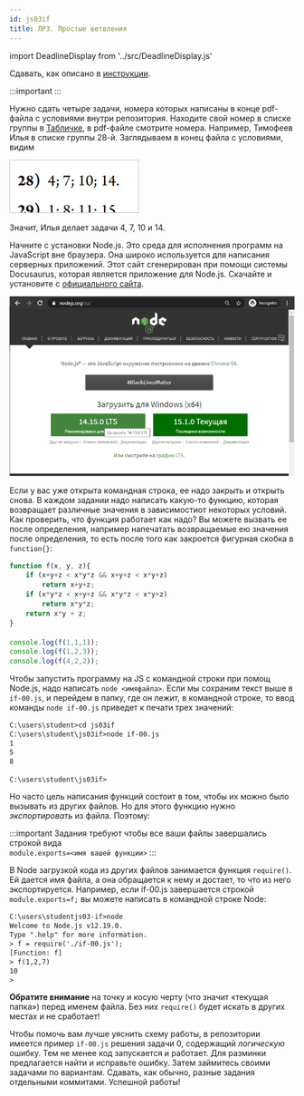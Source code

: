 ```yaml
---
id: js03if
title: ЛР3. Простые ветвления
---
```


import DeadlineDisplay from '../src/DeadlineDisplay.js'

Сдавать, как описано в [инструкции](labs.md).

:::important
<DeadlineDisplay link='https://git.io/JT5Gs' deadline='2020-11-15 23:59' title='ЛР3. Простые ветвления'/>
:::

Нужно сдать четыре задачи, номера которых написаны в конце pdf-файла с условиями внутри репозитория. Находите свой номер в списке группы в [Табличке](https://docs.google.com/spreadsheets/d/13NEztGQWOVKS7TdsKctvaWNkH0_pQDyrPta67bUvOLE), в pdf-файле смотрите номера. Например, Тимофеев Илья в списке группы 28-й. Заглядываем в конец файла с условиями, видим

![Задачи по номеру варианта](../static/img/js03if-variant.png 'задачи по номеру варианта')

Значит, Илья делает задачи 4, 7, 10 и 14.

Начните с установки Node.js. Это среда для исполнения программ на JavaScript вне браузера. Она широко используется для написания серверных приложений. Этот сайт сгенерирован при помощи системы Docusaurus, которая является приложение для Node.js. Скачайте и установите с [официального сайта](https://nodejs.org/). 

![Сайт Node.js](../static/img/js03if-node.png 'Сайт Node.js') 

Если у вас уже открыта командная строка, ее надо закрыть и открыть снова. В каждом задании надо написать какую-то функцию, которая возвращает различные значения в зависимостиот некоторых условий. Как проверить, что функция работает как надо? Вы можете вызвать ее после определения, например напечатать возвращаемые ею значения после определения, то есть после того как закроется фигурная скобка в `function{}`:

```javascript
function f(x, y, z){
    if (x+y+z < x*y*z && x+y+z < x*y+z)
        return x+y+z;
    if (x*y*z < x+y+z && x*y*z < x*y+z)
        return x*y*z; 
    return x*y + z;
}

console.log(f(1,1,1));
console.log(f(1,2,3));
console.log(f(4,2,2));
```

Чтобы запустить программу на JS с командной строки при помощ Node.js, надо написать `node <имяфайла>`. Если мы сохраним текст выше в `if-00.js`, и перейдем в папку, где он лежит, в командной строке, то ввод команды `node if-00.js` приведет к печати трех значений:

```
C:\users\student>cd js03if
C:\users\student\js03if>node if-00.js
1
5
8

C:\users\student\js03if>
```

Но часто цель написания функций состоит в том, чтобы их можно было вызывать из других файлов. Но для этого функцию нужно *экспортировать* из файла. Поэтому:

:::important
Задания требуют чтобы все ваши файлы завершались строкой вида<br/>
`module.exports=<имя вашей функции>`
:::

В Node загрузкой кода из других файлов занимается функция `require()`. Ей дается имя файла, а она обращается к нему и достает, то что из него экспортируется. Например, если if-00.js завершается строкой `module.exports=f;` вы можете написать в командной строке Node:

```
C:\users\studentjs03-if>node
Welcome to Node.js v12.19.0.
Type ".help" for more information.
> f = require('./if-00.js');
[Function: f]
> f(1,2,7)
10
>
```

**Обратите внимание** на точку и косую черту (что значит «текущая папка») перед именем файла. Без них `require()` будет искать в других местах и не сработает!

Чтобы помочь вам лучше уяснить схему работы, в репозитории имеется пример `if-00.js` решения задачи 0, 
содержащий *логическую* ошибку. Тем не менее код запускается и работает. 
Для разминки предлагается найти и исправьте ошибку. 
Затем займитесь своими задачами по вариантам. Сдавать, как обычно, разные задания отдельными коммитами. Успешной работы!

